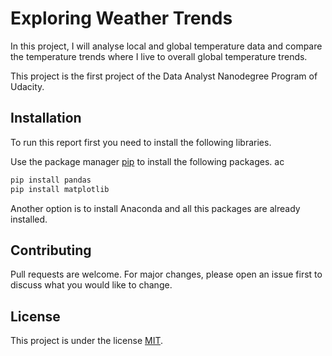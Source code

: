# Exploring Weather Trends

In this project, I will analyse local and global temperature data and compare the temperature trends where I live to overall global temperature trends.

This project is the first project of the Data Analyst Nanodegree Program of Udacity.

## Installation

To run this report first you need to install the following libraries.

Use the package manager [pip](https://pip.pypa.io/en/stable/) to install the following packages.
ac
```bash
pip install pandas
pip install matplotlib
```

Another option is to install Anaconda and all this packages are already installed.

## Contributing

Pull requests are welcome. For major changes, please open an issue first to discuss what you would like to change.

## License
This project is under the license [MIT](https://choosealicense.com/licenses/mit/).